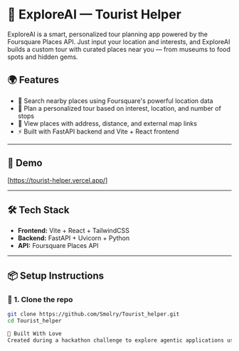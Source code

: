 # 🧭 ExploreAI — Tourist Helper

ExploreAI is a smart, personalized tour planning app powered by the Foursquare Places API. Just input your location and interests, and ExploreAI builds a custom tour with curated places near you — from museums to food spots and hidden gems.

## 🌍 Features

- 🔎 Search nearby places using Foursquare's powerful location data
- 🧠 Plan a personalized tour based on interest, location, and number of stops
- 📍 View places with address, distance, and external map links
- ⚡ Built with FastAPI backend and Vite + React frontend

---

## 🚀 Demo

[https://tourist-helper.vercel.app/]

---

## 🛠️ Tech Stack

- **Frontend:** Vite + React + TailwindCSS
- **Backend:** FastAPI + Uvicorn + Python
- **API:** Foursquare Places API

---

## 📦 Setup Instructions

### 🔹 1. Clone the repo

```bash
git clone https://github.com/Smolry/Tourist_helper.git
cd Tourist_helper

🙌 Built With Love
Created during a hackathon challenge to explore agentic applications using Foursquare data.
